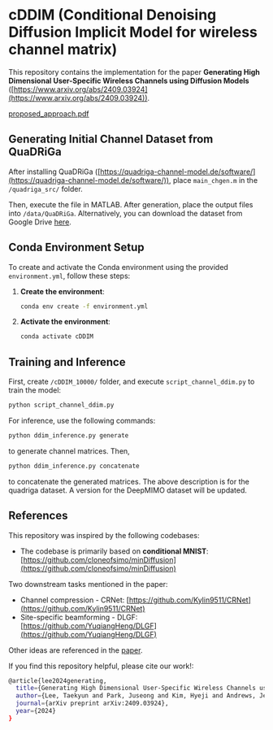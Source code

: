 # cDDIM (Conditional Denoising Diffusion Implicit Model for wireless channel matrix)

This repository contains the implementation for the paper **Generating High Dimensional User-Specific Wireless Channels using Diffusion Models** ([https://www.arxiv.org/abs/2409.03924](https://www.arxiv.org/abs/2409.03924)).

[proposed_approach.pdf](./proposed_approach.pdf)

## Generating Initial Channel Dataset from QuaDRiGa

After installing QuaDRiGa ([https://quadriga-channel-model.de/software/](https://quadriga-channel-model.de/software/)), 
place `main_chgen.m` in the `/quadriga_src/` folder.

Then, execute the file in MATLAB. After generation, place the output files into `/data/QuaDRiGa`. Alternatively, you can download the dataset from Google Drive [here](https://drive.google.com/file/d/17ho6jTsPh6HD4IkkYSlB9WM9JXF4xwII/view?usp=drive_link).

## Conda Environment Setup

To create and activate the Conda environment using the provided `environment.yml`, follow these steps:

1. **Create the environment**:

   ```bash
   conda env create -f environment.yml
   ```
   
2. **Activate the environment**:

   ```bash
   conda activate cDDIM
   ```
   
## Training and Inference

First, create `/cDDIM_10000/` folder, and execute `script_channel_ddim.py` to train the model:

```bash
python script_channel_ddim.py
```

For inference, use the following commands:

```bash
python ddim_inference.py generate
```
to generate channel matrices. Then,
```bash
python ddim_inference.py concatenate
```
to concatenate the generated matrices. 
The above description is for the quadriga dataset. A version for the DeepMIMO dataset will be updated.

## References

This repository was inspired by the following codebases:

- The codebase is primarily based on **conditional MNIST**: [https://github.com/cloneofsimo/minDiffusion](https://github.com/cloneofsimo/minDiffusion)
  
Two downstream tasks mentioned in the paper:

- Channel compression - CRNet: [https://github.com/Kylin9511/CRNet](https://github.com/Kylin9511/CRNet)
- Site-specific beamforming - DLGF: [https://github.com/YuqiangHeng/DLGF](https://github.com/YuqiangHeng/DLGF)

Other ideas are referenced in the [paper](https://www.arxiv.org/abs/2409.03924).

If you find this repository helpful, please cite our work!:
```bash
@article{lee2024generating,
  title={Generating High Dimensional User-Specific Wireless Channels using Diffusion Models},
  author={Lee, Taekyun and Park, Juseong and Kim, Hyeji and Andrews, Jeffrey G},
  journal={arXiv preprint arXiv:2409.03924},
  year={2024}
}
```
